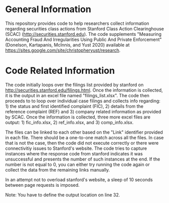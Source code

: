 # General Information
This repository provides code to help researchers collect information regarding securities class actions from Stanford Class Action Clearinghouse (SCAC) (http://securities.stanford.edu). The code supplements "Measuring Accounting Fraud And Irregularities Using Public And Private Enforcement" (Donelson, Kartapanis, McInnis, and Yust 2020) available at https://sites.google.com/site/christopheryust/research.

# Code Related Information
The code initially loops over the filings list provided by stanford on http://securities.stanford.edu/filings.html. Once the information is collected, it is the output in 
an excel file named "filings_list.xlsx". The code then proceeds to to loop over individual case filings and collects info regarding: 1) the status and first identified complaint (FIC), 2) details from the reference complaint (REF) and 3) company related information as provided by SCAC. Once the information is collected, three more excel files are output: 1) fic_info.xlsx, 2) ref_info.xlsx, and 3) comp_info.xlsx.

The files can be linked to each other based on the "Link" identifier provided in each file. There should be a one-to-one match across all the files. In case that is not the case, 
then the code did not execute correctly or there were connectivitiy issues to Stanford's website. The code tries to capture instances where the response code from stanford indicates
it was unsuccessful and presents the number of such instances at the end. If the number is not equal to 0, you can either try running the code again or collect the data from the
remaining links manually.

In an attempt not to overload stanford's website, a sleep of 10 seconds between page requests is imposed.

Note: You have to define the output location on line 32.
